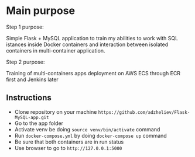 # Main purpose
Step 1 purpose: 

Simple Flask + MySQL application to train my abilities to work with SQL istances inside
Docker containers and interaction between isolated containers in multi-container application.

Step 2 purpose:

Training of multi-containers apps deployment on AWS ECS through ECR first and Jenkins later


## Instructions
- Clone repository on your machine
  ```https://github.com/adzheliev/Flask-MySQL-app.git```
- Go to the app folder
- Activate venv be doing ```source venv/bin/activate``` command
- Run ```docker-compose.yml``` by doing ```docker-compose up```  command 
- Be sure that both containers are in run status
- Use browser to go to ```http://127.0.0.1:5000```